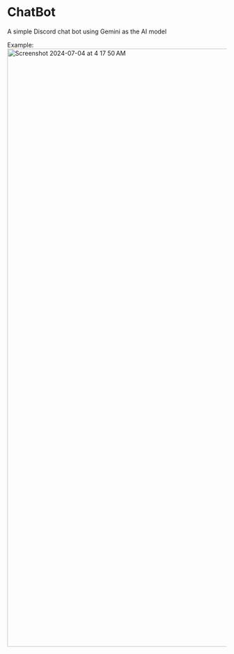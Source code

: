 # ChatBot
A simple Discord chat bot using Gemini as the AI model

Example:
<img width="1374" alt="Screenshot 2024-07-04 at 4 17 50 AM" src="https://github.com/Daniel4930/ChatBot/assets/114560546/40ee0ef8-ee88-435b-bada-9e92336d5513">
